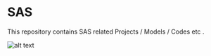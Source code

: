 # SAS
This repository contains SAS related Projects / Models / Codes etc .

![alt text](https://img.jakpost.net/c/2019/03/02/2019_03_02_66706_1551461528._large.jpg)
